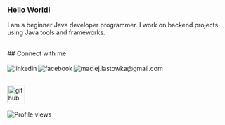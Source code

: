 ### Hello World!
I am a beginner Java developer programmer. I work on backend projects using Java tools and frameworks.

<br> ## Connect with me <br><br>
<a href="https://www.linkedin.com/in/maciej-lastowka/"><img align="left" alt="linkedin" src="https://img.shields.io/badge/linkedin-%230077B5.svg?&style=for-the-badge&logo=linkedin&logoColor=white" /></a>
<a href="https://www.facebook.com/profile.php?id=100002433296040"><img align="left" alt="facebook" src="https://img.shields.io/badge/facebook-%231877F2.svg?&style=for-the-badge&logo=facebook&logoColor=white" /></a>
<a href="mailto:maciej.lastowka@gmail.com"><img align="left" alt="maciej.lastowka@gmail.com" src="https://img.shields.io/badge/gmail-%23D14836.svg?&style=for-the-badge&logo=gmail&logoColor=white" /></a>
<br>

<br>[<img src='https://cdn.jsdelivr.net/npm/simple-icons@3.0.1/icons/github.svg' alt='github' height='40'>](https://github.com/MaciejLastowka)  <br><br>
![Profile views](https://gpvc.arturio.dev/MaciejLastowka)  
